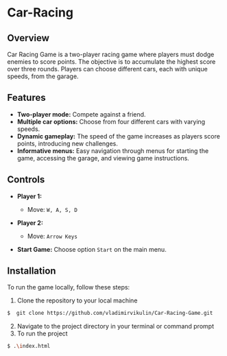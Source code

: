 # Сar-Racing

## Overview

Car Racing Game is a two-player racing game where players must dodge enemies to score points. The objective is to accumulate the highest score over three rounds. Players can choose different cars, each with unique speeds, from the garage.

## Features

- **Two-player mode:** Compete against a friend.
- **Multiple car options:** Choose from four different cars with varying speeds.
- **Dynamic gameplay:** The speed of the game increases as players score points, introducing new challenges.
- **Informative menus:** Easy navigation through menus for starting the game, accessing the garage, and viewing game instructions.

## Controls

- **Player 1:** 
  - Move: `W, A, S, D`
  
- **Player 2:**
  - Move: `Arrow Keys`
  
- **Start Game:** Choose option `Start` on the main menu.

## Installation

To run the game locally, follow these steps:

1. Clone the repository to your local machine
```bash
$  git clone https://github.com/vladimirvikulin/Car-Racing-Game.git
```
2. Navigate to the project directory in your terminal or command prompt
3. To run the project
```bash
$ .\index.html
```
